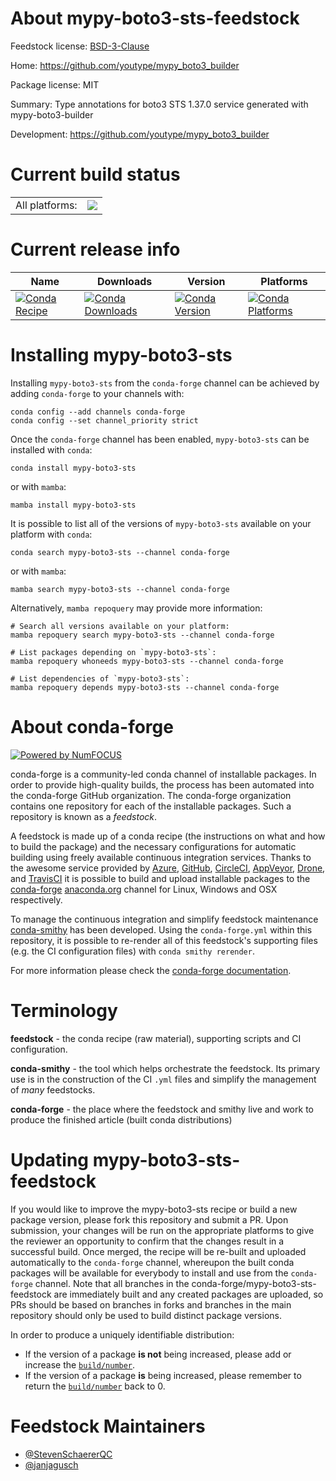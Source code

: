 About mypy-boto3-sts-feedstock
==============================

Feedstock license: [BSD-3-Clause](https://github.com/conda-forge/mypy-boto3-sts-feedstock/blob/main/LICENSE.txt)

Home: https://github.com/youtype/mypy_boto3_builder

Package license: MIT

Summary: Type annotations for boto3 STS 1.37.0 service generated with mypy-boto3-builder

Development: https://github.com/youtype/mypy_boto3_builder

Current build status
====================


<table><tr><td>All platforms:</td>
    <td>
      <a href="https://dev.azure.com/conda-forge/feedstock-builds/_build/latest?definitionId=25062&branchName=main">
        <img src="https://dev.azure.com/conda-forge/feedstock-builds/_apis/build/status/mypy-boto3-sts-feedstock?branchName=main">
      </a>
    </td>
  </tr>
</table>

Current release info
====================

| Name | Downloads | Version | Platforms |
| --- | --- | --- | --- |
| [![Conda Recipe](https://img.shields.io/badge/recipe-mypy--boto3--sts-green.svg)](https://anaconda.org/conda-forge/mypy-boto3-sts) | [![Conda Downloads](https://img.shields.io/conda/dn/conda-forge/mypy-boto3-sts.svg)](https://anaconda.org/conda-forge/mypy-boto3-sts) | [![Conda Version](https://img.shields.io/conda/vn/conda-forge/mypy-boto3-sts.svg)](https://anaconda.org/conda-forge/mypy-boto3-sts) | [![Conda Platforms](https://img.shields.io/conda/pn/conda-forge/mypy-boto3-sts.svg)](https://anaconda.org/conda-forge/mypy-boto3-sts) |

Installing mypy-boto3-sts
=========================

Installing `mypy-boto3-sts` from the `conda-forge` channel can be achieved by adding `conda-forge` to your channels with:

```
conda config --add channels conda-forge
conda config --set channel_priority strict
```

Once the `conda-forge` channel has been enabled, `mypy-boto3-sts` can be installed with `conda`:

```
conda install mypy-boto3-sts
```

or with `mamba`:

```
mamba install mypy-boto3-sts
```

It is possible to list all of the versions of `mypy-boto3-sts` available on your platform with `conda`:

```
conda search mypy-boto3-sts --channel conda-forge
```

or with `mamba`:

```
mamba search mypy-boto3-sts --channel conda-forge
```

Alternatively, `mamba repoquery` may provide more information:

```
# Search all versions available on your platform:
mamba repoquery search mypy-boto3-sts --channel conda-forge

# List packages depending on `mypy-boto3-sts`:
mamba repoquery whoneeds mypy-boto3-sts --channel conda-forge

# List dependencies of `mypy-boto3-sts`:
mamba repoquery depends mypy-boto3-sts --channel conda-forge
```


About conda-forge
=================

[![Powered by
NumFOCUS](https://img.shields.io/badge/powered%20by-NumFOCUS-orange.svg?style=flat&colorA=E1523D&colorB=007D8A)](https://numfocus.org)

conda-forge is a community-led conda channel of installable packages.
In order to provide high-quality builds, the process has been automated into the
conda-forge GitHub organization. The conda-forge organization contains one repository
for each of the installable packages. Such a repository is known as a *feedstock*.

A feedstock is made up of a conda recipe (the instructions on what and how to build
the package) and the necessary configurations for automatic building using freely
available continuous integration services. Thanks to the awesome service provided by
[Azure](https://azure.microsoft.com/en-us/services/devops/), [GitHub](https://github.com/),
[CircleCI](https://circleci.com/), [AppVeyor](https://www.appveyor.com/),
[Drone](https://cloud.drone.io/welcome), and [TravisCI](https://travis-ci.com/)
it is possible to build and upload installable packages to the
[conda-forge](https://anaconda.org/conda-forge) [anaconda.org](https://anaconda.org/)
channel for Linux, Windows and OSX respectively.

To manage the continuous integration and simplify feedstock maintenance
[conda-smithy](https://github.com/conda-forge/conda-smithy) has been developed.
Using the ``conda-forge.yml`` within this repository, it is possible to re-render all of
this feedstock's supporting files (e.g. the CI configuration files) with ``conda smithy rerender``.

For more information please check the [conda-forge documentation](https://conda-forge.org/docs/).

Terminology
===========

**feedstock** - the conda recipe (raw material), supporting scripts and CI configuration.

**conda-smithy** - the tool which helps orchestrate the feedstock.
                   Its primary use is in the construction of the CI ``.yml`` files
                   and simplify the management of *many* feedstocks.

**conda-forge** - the place where the feedstock and smithy live and work to
                  produce the finished article (built conda distributions)


Updating mypy-boto3-sts-feedstock
=================================

If you would like to improve the mypy-boto3-sts recipe or build a new
package version, please fork this repository and submit a PR. Upon submission,
your changes will be run on the appropriate platforms to give the reviewer an
opportunity to confirm that the changes result in a successful build. Once
merged, the recipe will be re-built and uploaded automatically to the
`conda-forge` channel, whereupon the built conda packages will be available for
everybody to install and use from the `conda-forge` channel.
Note that all branches in the conda-forge/mypy-boto3-sts-feedstock are
immediately built and any created packages are uploaded, so PRs should be based
on branches in forks and branches in the main repository should only be used to
build distinct package versions.

In order to produce a uniquely identifiable distribution:
 * If the version of a package **is not** being increased, please add or increase
   the [``build/number``](https://docs.conda.io/projects/conda-build/en/latest/resources/define-metadata.html#build-number-and-string).
 * If the version of a package **is** being increased, please remember to return
   the [``build/number``](https://docs.conda.io/projects/conda-build/en/latest/resources/define-metadata.html#build-number-and-string)
   back to 0.

Feedstock Maintainers
=====================

* [@StevenSchaererQC](https://github.com/StevenSchaererQC/)
* [@janjagusch](https://github.com/janjagusch/)

